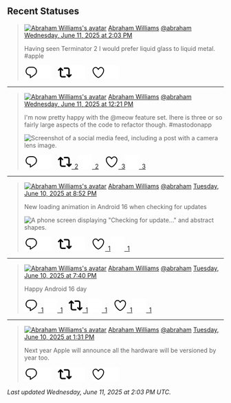 ## Recent Statuses

> <a href="https://indieweb.social/@abraham"><img alt="Abraham Williams's avatar" src="https://cdn.masto.host/indiewebsocial/accounts/avatars/109/292/540/382/343/163/original/d00f2e03ce9c85b1.jpg" height="24" width="24" ></a> [Abraham Williams](https://indieweb.social/@abraham) [@abraham](https://indieweb.social/@abraham) [Wednesday, June 11, 2025 at 2:03 PM](https://indieweb.social/@abraham/114665101731558083)
>
> Having seen Terminator 2 I would prefer liquid glass to liquid metal. #apple
>
> [![Reply](./images/reply_light.svg#gh-light-mode-only "Reply")](https://indieweb.social/@abraham/114665101731558083#gh-light-mode-only)[![Reply](./images/reply.svg#gh-dark-mode-only "Reply")](https://indieweb.social/@abraham/114665101731558083#gh-dark-mode-only)&emsp;[![Boost](./images/retweet_light.svg#gh-light-mode-only "Boost")](https://indieweb.social/@abraham/114665101731558083#gh-light-mode-only)[![Boost](./images/retweet.svg#gh-dark-mode-only "Boost")](https://indieweb.social/@abraham/114665101731558083#gh-dark-mode-only)&emsp;[![Favorite](./images/like_light.svg#gh-light-mode-only "Favorite")](https://indieweb.social/@abraham/114665101731558083#gh-light-mode-only)[![Favorite](./images/like.svg#gh-dark-mode-only "Favorite")](https://indieweb.social/@abraham/114665101731558083#gh-dark-mode-only)


---

> <a href="https://indieweb.social/@abraham"><img alt="Abraham Williams's avatar" src="https://cdn.masto.host/indiewebsocial/accounts/avatars/109/292/540/382/343/163/original/d00f2e03ce9c85b1.jpg" height="24" width="24" ></a> [Abraham Williams](https://indieweb.social/@abraham) [@abraham](https://indieweb.social/@abraham) [Wednesday, June 11, 2025 at 12:21 PM](https://indieweb.social/@abraham/114664702361192360)
>
> I&#39;m now pretty happy with the @meow feature set. Ihere is three or so fairly large aspects of the code to refactor though. #mastodonapp
>
> ![Screenshot of a social media feed, including a post with a camera lens image.](https://cdn.masto.host/indiewebsocial/media_attachments/files/114/664/702/205/125/506/original/e2699d668ec6f801.jpeg)
>
> [![Reply](./images/reply_light.svg#gh-light-mode-only "Reply")](https://indieweb.social/@abraham/114664702361192360#gh-light-mode-only)[![Reply](./images/reply.svg#gh-dark-mode-only "Reply")](https://indieweb.social/@abraham/114664702361192360#gh-dark-mode-only)&emsp;[![Boost](./images/retweet_light.svg#gh-light-mode-only "Boost")&ensp;2](https://indieweb.social/@abraham/114664702361192360#gh-light-mode-only)[![Boost](./images/retweet.svg#gh-dark-mode-only "Boost")&ensp;2](https://indieweb.social/@abraham/114664702361192360#gh-dark-mode-only)&emsp;[![Favorite](./images/like_light.svg#gh-light-mode-only "Favorite")&ensp;3](https://indieweb.social/@abraham/114664702361192360#gh-light-mode-only)[![Favorite](./images/like.svg#gh-dark-mode-only "Favorite")&ensp;3](https://indieweb.social/@abraham/114664702361192360#gh-dark-mode-only)


---

> <a href="https://indieweb.social/@abraham"><img alt="Abraham Williams's avatar" src="https://cdn.masto.host/indiewebsocial/accounts/avatars/109/292/540/382/343/163/original/d00f2e03ce9c85b1.jpg" height="24" width="24" ></a> [Abraham Williams](https://indieweb.social/@abraham) [@abraham](https://indieweb.social/@abraham) [Tuesday, June 10, 2025 at 8:52 PM](https://indieweb.social/@abraham/114661049184593783)
>
> New loading animation in Android 16 when checking for updates
>
> ![A phone screen displaying "Checking for update..." and abstract shapes.](https://cdn.masto.host/indiewebsocial/media_attachments/files/114/661/049/083/404/577/original/4bb1bc279b7717e4.png)
>
> [![Reply](./images/reply_light.svg#gh-light-mode-only "Reply")](https://indieweb.social/@abraham/114661049184593783#gh-light-mode-only)[![Reply](./images/reply.svg#gh-dark-mode-only "Reply")](https://indieweb.social/@abraham/114661049184593783#gh-dark-mode-only)&emsp;[![Boost](./images/retweet_light.svg#gh-light-mode-only "Boost")](https://indieweb.social/@abraham/114661049184593783#gh-light-mode-only)[![Boost](./images/retweet.svg#gh-dark-mode-only "Boost")](https://indieweb.social/@abraham/114661049184593783#gh-dark-mode-only)&emsp;[![Favorite](./images/like_light.svg#gh-light-mode-only "Favorite")&ensp;1](https://indieweb.social/@abraham/114661049184593783#gh-light-mode-only)[![Favorite](./images/like.svg#gh-dark-mode-only "Favorite")&ensp;1](https://indieweb.social/@abraham/114661049184593783#gh-dark-mode-only)


---

> <a href="https://indieweb.social/@abraham"><img alt="Abraham Williams's avatar" src="https://cdn.masto.host/indiewebsocial/accounts/avatars/109/292/540/382/343/163/original/d00f2e03ce9c85b1.jpg" height="24" width="24" ></a> [Abraham Williams](https://indieweb.social/@abraham) [@abraham](https://indieweb.social/@abraham) [Tuesday, June 10, 2025 at 7:40 PM](https://indieweb.social/@abraham/114660764827917119)
>
> Happy Android 16 day
>
> [![Reply](./images/reply_light.svg#gh-light-mode-only "Reply")&ensp;1](https://indieweb.social/@abraham/114660764827917119#gh-light-mode-only)[![Reply](./images/reply.svg#gh-dark-mode-only "Reply")&ensp;1](https://indieweb.social/@abraham/114660764827917119#gh-dark-mode-only)&emsp;[![Boost](./images/retweet_light.svg#gh-light-mode-only "Boost")&ensp;1](https://indieweb.social/@abraham/114660764827917119#gh-light-mode-only)[![Boost](./images/retweet.svg#gh-dark-mode-only "Boost")&ensp;1](https://indieweb.social/@abraham/114660764827917119#gh-dark-mode-only)&emsp;[![Favorite](./images/like_light.svg#gh-light-mode-only "Favorite")&ensp;1](https://indieweb.social/@abraham/114660764827917119#gh-light-mode-only)[![Favorite](./images/like.svg#gh-dark-mode-only "Favorite")&ensp;1](https://indieweb.social/@abraham/114660764827917119#gh-dark-mode-only)


---

> <a href="https://indieweb.social/@abraham"><img alt="Abraham Williams's avatar" src="https://cdn.masto.host/indiewebsocial/accounts/avatars/109/292/540/382/343/163/original/d00f2e03ce9c85b1.jpg" height="24" width="24" ></a> [Abraham Williams](https://indieweb.social/@abraham) [@abraham](https://indieweb.social/@abraham) [Tuesday, June 10, 2025 at 1:31 PM](https://indieweb.social/@abraham/114659314789906378)
>
> Next year Apple will announce all the hardware will be versioned by year too.
>
> [![Reply](./images/reply_light.svg#gh-light-mode-only "Reply")](https://indieweb.social/@abraham/114659314789906378#gh-light-mode-only)[![Reply](./images/reply.svg#gh-dark-mode-only "Reply")](https://indieweb.social/@abraham/114659314789906378#gh-dark-mode-only)&emsp;[![Boost](./images/retweet_light.svg#gh-light-mode-only "Boost")](https://indieweb.social/@abraham/114659314789906378#gh-light-mode-only)[![Boost](./images/retweet.svg#gh-dark-mode-only "Boost")](https://indieweb.social/@abraham/114659314789906378#gh-dark-mode-only)&emsp;[![Favorite](./images/like_light.svg#gh-light-mode-only "Favorite")](https://indieweb.social/@abraham/114659314789906378#gh-light-mode-only)[![Favorite](./images/like.svg#gh-dark-mode-only "Favorite")](https://indieweb.social/@abraham/114659314789906378#gh-dark-mode-only)


_Last updated Wednesday, June 11, 2025 at 2:03 PM UTC._
